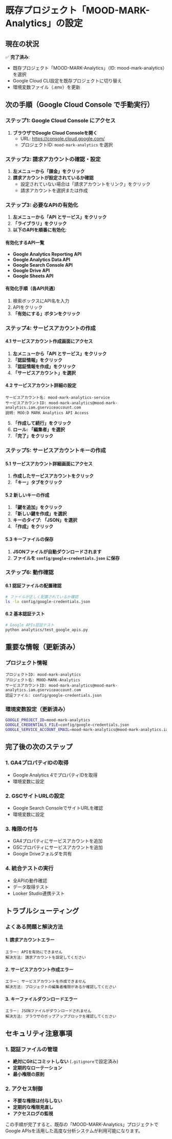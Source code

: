# 既存プロジェクト「MOOD-MARK-Analytics」の設定

## 現在の状況

✅ **完了済み**:
- 既存プロジェクト「MOOD-MARK-Analytics」（ID: mood-mark-analytics）を選択
- Google Cloud CLI設定を既存プロジェクトに切り替え
- 環境変数ファイル（.env）を更新

## 次の手順（Google Cloud Console で手動実行）

### ステップ1: Google Cloud Console にアクセス

1. **ブラウザでGoogle Cloud Consoleを開く**
   - URL: https://console.cloud.google.com/
   - プロジェクトID: `mood-mark-analytics` を選択

### ステップ2: 請求アカウントの確認・設定

1. **左メニューから「課金」をクリック**
2. **請求アカウントが設定されているか確認**
   - 設定されていない場合は「請求アカウントをリンク」をクリック
   - 請求アカウントを選択または作成

### ステップ3: 必要なAPIの有効化

1. **左メニューから「API とサービス」をクリック**
2. **「ライブラリ」をクリック**
3. **以下のAPIを順番に有効化**:

#### 有効化するAPI一覧
- **Google Analytics Reporting API**
- **Google Analytics Data API**
- **Google Search Console API**
- **Google Drive API**
- **Google Sheets API**

#### 有効化手順（各API共通）
1. 検索ボックスにAPI名を入力
2. APIをクリック
3. **「有効にする」ボタンをクリック**

### ステップ4: サービスアカウントの作成

#### 4.1 サービスアカウント作成画面にアクセス
1. **左メニューから「API とサービス」をクリック**
2. **「認証情報」をクリック**
3. **「認証情報を作成」をクリック**
4. **「サービスアカウント」を選択**

#### 4.2 サービスアカウント詳細の設定
```
サービスアカウント名: mood-mark-analytics-service
サービスアカウントID: mood-mark-analytics@mood-mark-analytics.iam.gserviceaccount.com
説明: MOO:D MARK Analytics API Access
```

5. **「作成して続行」をクリック**
6. **ロール: 「編集者」を選択**
7. **「完了」をクリック**

### ステップ5: サービスアカウントキーの作成

#### 5.1 サービスアカウント詳細画面にアクセス
1. **作成したサービスアカウントをクリック**
2. **「キー」タブをクリック**

#### 5.2 新しいキーの作成
1. **「鍵を追加」をクリック**
2. **「新しい鍵を作成」を選択**
3. **キーのタイプ: 「JSON」を選択**
4. **「作成」をクリック**

#### 5.3 キーファイルの保存
1. **JSONファイルが自動ダウンロードされます**
2. **ファイルを `config/google-credentials.json` に保存**

### ステップ6: 動作確認

#### 6.1 認証ファイルの配置確認
```bash
# ファイルが正しく配置されているか確認
ls -la config/google-credentials.json
```

#### 6.2 基本認証テスト
```bash
# Google APIs認証テスト
python analytics/test_google_apis.py
```

## 重要な情報（更新済み）

### プロジェクト情報
```
プロジェクトID: mood-mark-analytics
プロジェクト名: MOOD-MARK-Analytics
サービスアカウントID: mood-mark-analytics@mood-mark-analytics.iam.gserviceaccount.com
認証ファイル: config/google-credentials.json
```

### 環境変数設定（更新済み）
```bash
GOOGLE_PROJECT_ID=mood-mark-analytics
GOOGLE_CREDENTIALS_FILE=config/google-credentials.json
GOOGLE_SERVICE_ACCOUNT_EMAIL=mood-mark-analytics@mood-mark-analytics.iam.gserviceaccount.com
```

## 完了後の次のステップ

### 1. GA4プロパティIDの取得
- Google Analytics 4でプロパティIDを取得
- 環境変数に設定

### 2. GSCサイトURLの設定
- Google Search ConsoleでサイトURLを確認
- 環境変数に設定

### 3. 権限の付与
- GA4プロパティにサービスアカウントを追加
- GSCプロパティにサービスアカウントを追加
- Google Driveフォルダを共有

### 4. 統合テストの実行
- 全APIの動作確認
- データ取得テスト
- Looker Studio連携テスト

## トラブルシューティング

### よくある問題と解決方法

#### 1. 請求アカウントエラー
```
エラー: APIを有効にできません
解決方法: 請求アカウントを設定してください
```

#### 2. サービスアカウント作成エラー
```
エラー: サービスアカウントを作成できません
解決方法: プロジェクトの編集者権限があるか確認してください
```

#### 3. キーファイルダウンロードエラー
```
エラー: JSONファイルがダウンロードされません
解決方法: ブラウザのポップアップブロックを確認してください
```

## セキュリティ注意事項

### 1. 認証ファイルの管理
- **絶対にGitにコミットしない** (`.gitignore`で設定済み)
- **定期的なローテーション**
- **最小権限の原則**

### 2. アクセス制御
- **不要な権限は付与しない**
- **定期的な権限見直し**
- **アクセスログの監視**

この手順が完了すると、既存の「MOOD-MARK-Analytics」プロジェクトでGoogle APIsを活用した高度な分析システムが利用可能になります。
